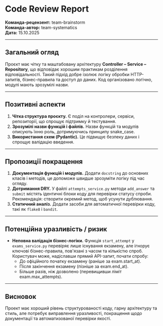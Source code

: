 # Code Review Report
**Команда-рецензент:** team-brainstorm  
**Команда-автор:** team-systematics  
**Дата:** 15.10.2025

---

## Загальний огляд
Проєкт має чітку та маштабовану архітектуру **Controller – Service – Repository**, що відповідає хорошим практикам розділення відповідальності. Такий підхід добре ізолює логіку обробки HTTP-запитів, бізнес-правила та доступ до даних. Код організовано логічно, модулі мають зрозумілі назви.  

---

## Позитивні аспекти
1. **Чітка структура проєкту.** Є поділ на контролери, сервіси, репозиторії, що спрощує підтримку й тестування.  
2. **Зрозумілі назви функцій і файлів.** Назви функцій та модулів описують їхню роль, дотримуючись принципу snake_case.  
3. **Використання схем (Pydantic).** Це підвищує безпеку даних і спрощує валідацію введення.

---

## Пропозиції покращення
1. **Документація функцій і модулів.** Додати `docstring` до основних класів і методів, це допоможе швидше зрозуміти логіку під час огляду.  
2. **Дотримання DRY.** У файлі `attempts_service.py` методи `add_answer` та `submit` містять ідентичні блоки коду для перевірки статусу спроби. Рекомендація: створити окремий метод, щоб усунути дублювання.
3. **Статичний аналіз.** Додати засоби для автоматичної перевірки коду, такі як `flake8` і `bandit`.

---

## Потенційна уразливість / ризик
- **Неповна валідація бізнес-логіки.** 
Функція `start_attempt` у `exams_service.py` перевіряє лише існування екзамену, але ігнорує ключові бізнес-правила, пов'язані з часом та кількістю спроб. Користувач може, надіславши прямий API-запит, почати спробу:  
    - До офіційного початку екзамену (раніше за exam.start_at).
    - Після закінчення екзамену (пізніше за exam.end_at).
    - Більше разів, ніж дозволено (перевищивши ліміт exam.max_attempts).

---

## Висновок
Проект має хороший рівень структурованості коду, гарну архітектуру та стиль, але потребує виправлення уразливості, покращення щодо документації та автоматизованої перевірки якості.
